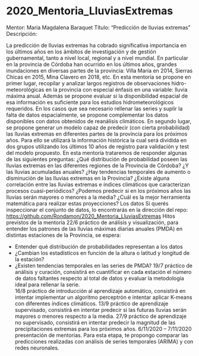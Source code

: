 # 2020_Mentoria_LluviasExtremas

Mentor: María Magdalena Baraquet
Título: “Predicción de lluvias extremas”
Descripción:

La predicción de lluvias extremas ha cobrado significativa importancia en los últimos años en los ámbitos de investigación y de gestión gubernamental, tanto a nivel local, regional y a nivel mundial. En particular en la provincia de Córdoba han ocurrido en los últimos años, grandes inundaciones en diversas partes de la provincia: Villa María en 2014, Sierras Chicas en 2015, Mina Clavero en 2018, etc.
En esta mentoría se propone en primer lugar, recopilar y analizar largos registros de observaciones hidro-meteorológicas en la provincia con especial énfasis en una variable: lluvia máxima anual. Además se propone evaluar si la disponibilidad espacial de esa información es suficiente para los estudios hidrometeorológicos requeridos. En los casos que sea necesario rellenar las series y suplir la falta de datos espacialmente, se propone complementar los datos disponibles con datos obtenidos de reanálisis climáticos.
En segundo lugar, se propone generar un modelo capaz de predecir (con cierta probabilidad) las lluvias extremas en diferentes partes de la provincia para los próximos años. Para ello se utilizará la información histórica la cual será dividida en dos grupos utilizando los últimos 10 años de registro para validación y test del modelo propuesto. 
En esta mentoría trataremos de responder algunas de las siguientes preguntas:
¿Qué distribución de probabilidad poseen las lluvias extremas en las diferentes regiones de la Provincia de Córdoba? ¿Y las lluvias acumuladas anuales?
¿Hay tendencias temporales de aumento o disminución de las lluvias extremas en la Provincia?
¿Existe alguna correlación entre las lluvias extremas e índices climáticos que caracterizan procesos cuasi-periódicos?
¿Podemos predecir si en los próximos años las lluvias serán mayores o menores a la media?
¿Cuál es la mejor herramienta matemática para realizar estas proyecciones?
Los datos
Si querés inspeccionar el conjunto de datos, lo encontrarás en la dirección del repo:
https://github.com/Rondamon/2020_Mentoria_LluviasExtremas
Hitos previstos de la mentoría
22/6 práctico de análisis y visualización, para entender los patrones de las lluvias máximas diarias anuales (PMDA) en distintas estaciones de la Provincia, se espera:
-	Entender qué distribución de probabilidades representan a los datos
-	¿Cambian los estadísticos en función de la altura o latitud y longitud de la estación?
-	¿Existen tendencias temporales en las series de PMDA?
19/7 práctico de análisis y curación, consistirá en cuantificar en cada estación el número de datos faltantes respecto al total de datos y evaluar la metodología ideal para rellenar la serie.  
16/8 práctico de introducción al aprendizaje automático, consistirá en intentar implementar un algoritmo perceptrón e intentar aplicar K-means con diferentes índices climáticos.
13/9 práctico de aprendizaje supervisado, consistirá en intentar predecir si las futuras lluvias serán mayores o menores respecto a la media.
27/9 práctico de aprendizaje no supervisado, consistirá en intentar predecir la magnitud de las precipitaciones extremas para los próximos años.
6/11/2020 – 7/11/2020 presentación de mentorías. Para esta etapa, te propongo comparar las predicciones realizadas con análisis de series temporales (ARIMA) y con redes neuronales.
